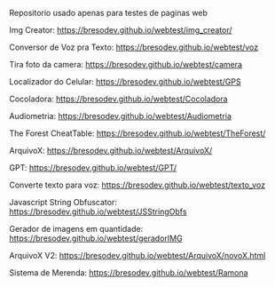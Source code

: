Repositorio usado apenas para testes de paginas web

Img Creator:
https://bresodev.github.io/webtest/img_creator/
 
Conversor de Voz pra Texto:
https://bresodev.github.io/webtest/voz

Tira foto da camera:
https://bresodev.github.io/webtest/camera

Localizador do Celular:
https://bresodev.github.io/webtest/GPS

Cocoladora:
https://bresodev.github.io/webtest/Cocoladora

Audiometria:
https://bresodev.github.io/webtest/Audiometria

The Forest CheatTable:
https://bresodev.github.io/webtest/TheForest/

ArquivoX:
https://bresodev.github.io/webtest/ArquivoX/

GPT:
https://bresodev.github.io/webtest/GPT/
 
Converte texto para voz:
https://bresodev.github.io/webtest/texto_voz

Javascript String Obfuscator:
https://bresodev.github.io/webtest/JSStringObfs

Gerador de imagens em quantidade: 
https://bresodev.github.io/webtest/geradorIMG

ArquivoX V2:
https://bresodev.github.io/webtest/ArquivoX/novoX.html

Sistema de Merenda:
https://bresodev.github.io/webtest/Ramona







